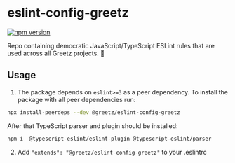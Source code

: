 # eslint-config-greetz

[![npm version](https://badge.fury.io/js/%40greetz%2Feslint-config-greetz.svg)](https://badge.fury.io/js/%40greetz%2Feslint-config-greetz)

Repo containing democratic JavaScript/TypeScript ESLint rules that are used across all Greetz projects. 🙌

## Usage

1. The package depends on `eslint>=3` as a peer dependency. To install the package with all peer dependencies run:

```sh
npx install-peerdeps --dev @greetz/eslint-config-greetz
```

After that TypeScript parser and plugin should be installed:

```sh
npm i  @typescript-eslint/eslint-plugin @typescript-eslint/parser
```

2. Add `"extends": "@greetz/eslint-config-greetz"` to your .eslintrc
